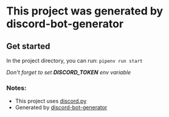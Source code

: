 # This project was generated by discord-bot-generator

## Get started

In the project directory, you can run: ``pipenv run start``

*Don't forget to set **DISCORD_TOKEN** env variable*

### Notes:

- This project uses [discord.py](https://github.com/Rapptz/discord.py)
- Generated by [discord-bot-generator](https://github.com/SyedAhkam/discord-bot-generator)